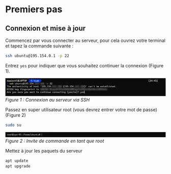 # Premiers pas

## Connexion et mise à jour

Commencez par vous connecter au serveur, pour cela ouvrez votre terminal et tapez la commande suivante :
``` bash
ssh ubuntu@195.154.0.1 -p 22
```
Entrez `yes` pour indiquer que vous souhaitez continuer la connexion (Figure 1).

![Connexion au serveur via SSH](./images/first_steps_connect.jpg)
*Figure 1 : Connexion au serveur via SSH*

Passez en super utilisateur root (vous devrez entrer votre mot de passe) (Figure 2)
``` bash
sudo su
```

![Invite de commande en tant que root](./images/first_steps_root.jpg)
*Figure 2 : Invite de commande en tant que root*

Mettez à jour les paquets du serveur
``` bash
apt update
apt upgrade
```
